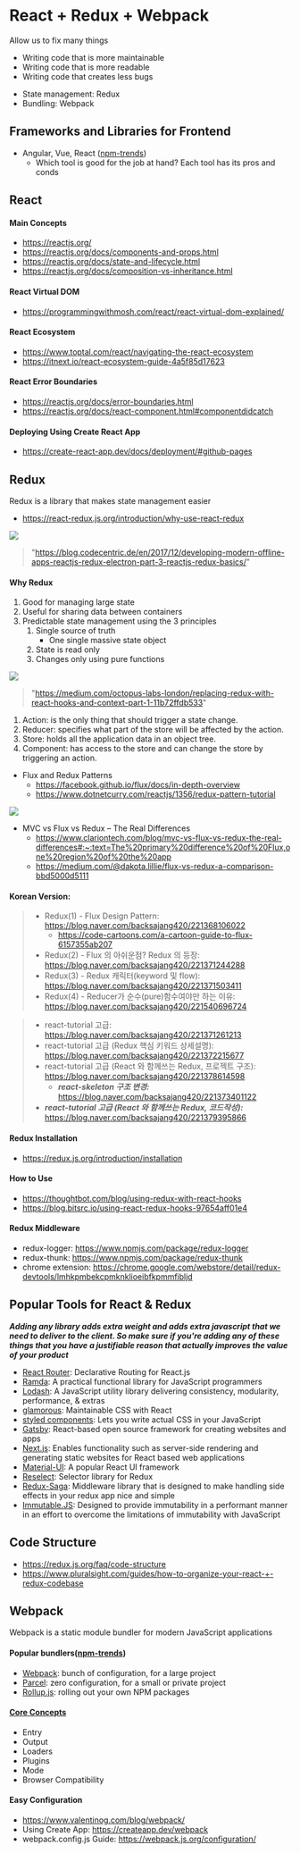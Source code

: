 # React + Redux + Webpack
Allow us to fix many things
* Writing code that is more maintainable
* Writing code that is more readable
* Writing code that creates less bugs
- State management: Redux
- Bundling: Webpack

## Frameworks and Libraries for Frontend
* Angular, Vue, React ([npm-trends](https://www.npmtrends.com/angular-vs-react-vs-vue))
  * Which tool is good for the job at hand? Each tool has its pros and conds

## React
#### Main Concepts
* https://reactjs.org/
* https://reactjs.org/docs/components-and-props.html
* https://reactjs.org/docs/state-and-lifecycle.html
* https://reactjs.org/docs/composition-vs-inheritance.html

#### React Virtual DOM
* https://programmingwithmosh.com/react/react-virtual-dom-explained/

#### React Ecosystem
* https://www.toptal.com/react/navigating-the-react-ecosystem
* https://itnext.io/react-ecosystem-guide-4a5f85d17623

#### React Error Boundaries
* https://reactjs.org/docs/error-boundaries.html
* https://reactjs.org/docs/react-component.html#componentdidcatch

#### Deploying Using Create React App
* https://create-react-app.dev/docs/deployment/#github-pages

## Redux
Redux is a library that makes state management easier
* https://react-redux.js.org/introduction/why-use-react-redux

<img src="https://blog.codecentric.de/files/2017/12/Bildschirmfoto-2017-12-01-um-08.53.32.png">

> "https://blog.codecentric.de/en/2017/12/developing-modern-offline-apps-reactjs-redux-electron-part-3-reactjs-redux-basics/"
>

#### Why Redux
1. Good for managing large state
2. Useful for sharing data between containers
3. Predictable state management using the 3 principles
    1. Single source of truth
        * One single massive state object
    2. State is read only
    3. Changes only using pure functions

<img src="https://miro.medium.com/max/700/1*OLdS7KqIA_4f1RHu0-YtsQ.jpeg">

> "https://medium.com/octopus-labs-london/replacing-redux-with-react-hooks-and-context-part-1-11b72ffdb533"
>
1. Action: is the only thing that should trigger a state change.
2. Reducer: specifies what part of the store will be affected by the action.
3. Store: holds all the application data in an object tree.
4. Component: has access to the store and can change the store by triggering an action.

* Flux and Redux Patterns
  * https://facebook.github.io/flux/docs/in-depth-overview
  * https://www.dotnetcurry.com/reactjs/1356/redux-pattern-tutorial

<img src="https://facebook.github.io/flux/img/overview/flux-simple-f8-diagram-1300w.png">

* MVC vs Flux vs Redux – The Real Differences
  * https://www.clariontech.com/blog/mvc-vs-flux-vs-redux-the-real-differences#:~:text=The%20primary%20difference%20of%20Flux,one%20region%20of%20the%20app
  * https://medium.com/@dakota.lillie/flux-vs-redux-a-comparison-bbd5000d5111
  
#### Korean Version:
>  * Redux(1) - Flux Design Pattern: https://blog.naver.com/backsajang420/221368106022
>    * https://code-cartoons.com/a-cartoon-guide-to-flux-6157355ab207
>  * Redux(2) - Flux 의 아쉬운점? Redux 의 등장: https://blog.naver.com/backsajang420/221371244288
>  * Redux(3) - Redux 캐릭터(keyword 및 flow): https://blog.naver.com/backsajang420/221371503411
>  * Redux(4) - Reducer가 순수(pure)함수여야만 하는 이유: https://blog.naver.com/backsajang420/221540696724


>  * react-tutorial 고급: https://blog.naver.com/backsajang420/221371261213
>  * react-tutorial 고급 (Redux 핵심 키워드 상세설명): https://blog.naver.com/backsajang420/221372215677
> * react-tutorial 고급 (React 와 함께쓰는 Redux, 프로젝트 구조): https://blog.naver.com/backsajang420/221378614598
>   * ***react-skeleton 구조 변경:*** https://blog.naver.com/backsajang420/221373401122
> * ***react-tutorial 고급 (React 와 함께쓰는 Redux, 코드작성):*** https://blog.naver.com/backsajang420/221379395866

#### Redux Installation
* https://redux.js.org/introduction/installation

#### How to Use
* https://thoughtbot.com/blog/using-redux-with-react-hooks
* https://blog.bitsrc.io/using-react-redux-hooks-97654aff01e4

#### Redux Middleware
* redux-logger: https://www.npmjs.com/package/redux-logger
* redux-thunk: https://www.npmjs.com/package/redux-thunk
* chrome extension: https://chrome.google.com/webstore/detail/redux-devtools/lmhkpmbekcpmknklioeibfkpmmfibljd

## Popular Tools for React & Redux
***Adding any library adds extra weight and adds extra javascript that we need to deliver to the client. So make sure if you're adding any of these things that you have a justifiable reason that actually improves the value of your product***
* [React Router](https://reactrouter.com): Declarative Routing for React.js
* [Ramda](https://ramdajs.com): A practical functional library for JavaScript programmers
* [Lodash](https://lodash.com): A JavaScript utility library delivering consistency, modularity, performance, & extras
* [glamorous](https://glamorous.rocks): Maintainable CSS with React
* [styled components](https://styled-components.com/): Lets you write actual CSS in your JavaScript
* [Gatsby](https://www.gatsbyjs.com/): React-based open source framework for creating websites and apps
* [Next.js](https://nextjs.org/): Enables functionality such as server-side rendering and generating static websites for React based web applications
* [Material-UI](https://material-ui.com/): A popular React UI framework
* [Reselect](https://github.com/reduxjs/reselect): Selector library for Redux
* [Redux-Saga](https://redux-saga.js.org/): Middleware library that is designed to make handling side effects in your redux app nice and simple
* [Immutable.JS](https://immutable-js.github.io/immutable-js/): Designed to provide immutability in a performant manner in an effort to overcome the limitations of immutability with JavaScript

## Code Structure
* https://redux.js.org/faq/code-structure
* https://www.pluralsight.com/guides/how-to-organize-your-react-+-redux-codebase

## Webpack
Webpack is a static module bundler for modern JavaScript applications
#### Popular bundlers([npm-trends](https://www.npmtrends.com/parcel-vs-rollup-vs-webpack))
* [Webpack](https://webpack.js.org/): bunch of configuration, for a large project
* [Parcel](https://parceljs.org/): zero configuration, for a small or private project
* [Rollup.js](https://rollupjs.org/guide/en/): rolling out your own NPM packages

#### [Core Concepts](https://webpack.js.org/concepts/)
* Entry
* Output
* Loaders
* Plugins
* Mode
* Browser Compatibility

#### Easy Configuration
* https://www.valentinog.com/blog/webpack/
* Using Create App: https://createapp.dev/webpack
* webpack.config.js Guide: https://webpack.js.org/configuration/
